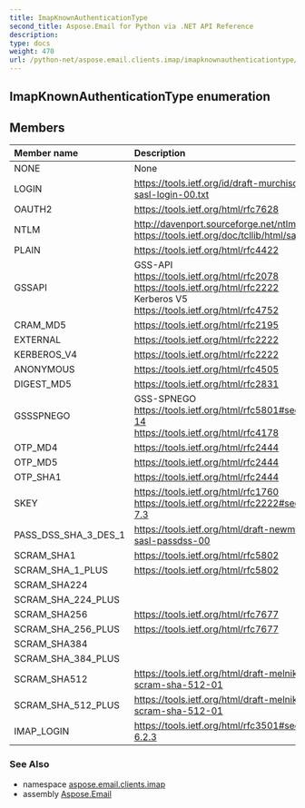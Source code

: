 ```yaml
---
title: ImapKnownAuthenticationType
second_title: Aspose.Email for Python via .NET API Reference
description: 
type: docs
weight: 470
url: /python-net/aspose.email.clients.imap/imapknownauthenticationtype/
---
```


## ImapKnownAuthenticationType enumeration



## Members
| Member name | Description |
| :- | :- |
|NONE|None|
|LOGIN|https://tools.ietf.org/id/draft-murchison-sasl-login-00.txt|
|OAUTH2|https://tools.ietf.org/html/rfc7628|
|NTLM|http://davenport.sourceforge.net/ntlm.html<br/>            https://tools.ietf.org/doc/tcllib/html/sasl.html|
|PLAIN|https://tools.ietf.org/html/rfc4422|
|GSSAPI|GSS-API<br/>            https://tools.ietf.org/html/rfc2078 <br/>            https://tools.ietf.org/html/rfc2222<br/>            Kerberos V5<br/>            https://tools.ietf.org/html/rfc4752|
|CRAM_MD5|https://tools.ietf.org/html/rfc2195|
|EXTERNAL|https://tools.ietf.org/html/rfc2222|
|KERBEROS_V4|https://tools.ietf.org/html/rfc2222|
|ANONYMOUS|https://tools.ietf.org/html/rfc4505|
|DIGEST_MD5|https://tools.ietf.org/html/rfc2831|
|GSSSPNEGO|GSS-SPNEGO<br/>            https://tools.ietf.org/html/rfc5801#section-14 <br/>            https://tools.ietf.org/html/rfc4178|
|OTP_MD4|https://tools.ietf.org/html/rfc2444|
|OTP_MD5|https://tools.ietf.org/html/rfc2444|
|OTP_SHA1|https://tools.ietf.org/html/rfc2444|
|SKEY|https://tools.ietf.org/html/rfc1760<br/>            https://tools.ietf.org/html/rfc2222#section-7.3|
|PASS_DSS_SHA_3_DES_1|https://tools.ietf.org/html/draft-newman-sasl-passdss-00|
|SCRAM_SHA1|https://tools.ietf.org/html/rfc5802|
|SCRAM_SHA_1_PLUS|https://tools.ietf.org/html/rfc5802|
|SCRAM_SHA224||
|SCRAM_SHA_224_PLUS||
|SCRAM_SHA256|https://tools.ietf.org/html/rfc7677|
|SCRAM_SHA_256_PLUS|https://tools.ietf.org/html/rfc7677|
|SCRAM_SHA384||
|SCRAM_SHA_384_PLUS||
|SCRAM_SHA512|https://tools.ietf.org/html/draft-melnikov-scram-sha-512-01|
|SCRAM_SHA_512_PLUS|https://tools.ietf.org/html/draft-melnikov-scram-sha-512-01|
|IMAP_LOGIN|https://tools.ietf.org/html/rfc3501#section-6.2.3|

### See Also

* namespace [aspose.email.clients.imap](/email/python-net/aspose.email.clients.imap/)
* assembly [Aspose.Email](/email/python-net/)


